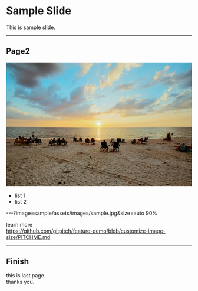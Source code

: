 # Sample Slide
This is sample slide.

---

## Page2
![sampleImage](sample/assets/images/sample_small.jpeg) 
- list 1
- list 2

---?image=sample/assets/images/sample.jpg&size=auto 90%

learn more  
https://github.com/gitpitch/feature-demo/blob/customize-image-size/PITCHME.md

---

## Finish
this is last page.  
thanks you.
